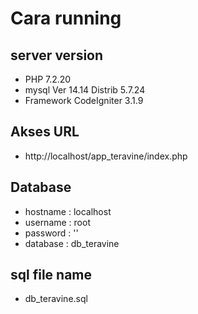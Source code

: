 # Cara running

## server version
- PHP 7.2.20
- mysql Ver 14.14 Distrib 5.7.24
- Framework CodeIgniter 3.1.9

## Akses URL
 - http://localhost/app_teravine/index.php

## Database 
- hostname : localhost
- username : root
- password : ''
- database : db_teravine

## sql file name 
- db_teravine.sql